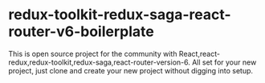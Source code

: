 # redux-toolkit-redux-saga-react-router-v6-boilerplate
This is open source project for the community with React,react-redux,redux-toolkit,redux-saga,react-router-version-6. All set for your new project, just clone and create your new project without digging into setup.
